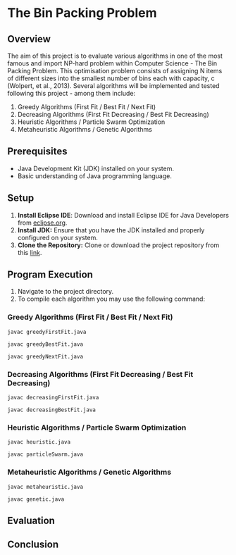 # The Bin Packing Problem


## Overview
The aim of this project is to evaluate various algorithms in one of the most famous and import NP-hard problem within Computer Science - The Bin Packing Problem. This optimisation problem consists of assigning N items of different sizes into the smallest number of bins each with capacity, c (Wolpert, et al., 2013). Several algorithms will be implemented and tested following this project - among them include:

1. Greedy Algorithms (First Fit / Best Fit / Next Fit)
2. Decreasing Algorithms (First Fit Decreasing / Best Fit Decreasing)
3. Heuristic Algorithms / Particle Swarm Optimization
4. Metaheuristic Algorithms / Genetic Algorithms


## Prerequisites
- Java Development Kit (JDK) installed on your system.
- Basic understanding of Java programming language.


## Setup
1. **Install Eclipse IDE**: Download and install Eclipse IDE for Java Developers from [eclipse.org](https://www.eclipse.org/downloads/packages/).
2. **Install JDK:**  Ensure that you have the JDK installed and properly configured on your system.
3. **Clone the Repository:**  Clone or download the project repository from this [link](https://github.com/dalodeju/AIM-Group-4.git).


## Program Execution
1. Navigate to the project directory.
2. To compile each algorithm you may use the following command:

### Greedy Algorithms (First Fit / Best Fit / Next Fit)
   ```
   javac greedyFirstFit.java
   ```
   ```
   javac greedyBestFit.java
   ```
   ```
   javac greedyNextFit.java
   ```
### Decreasing Algorithms (First Fit Decreasing / Best Fit Decreasing)
   ```
   javac decreasingFirstFit.java
   ```
   ```
   javac decreasingBestFit.java
   ```
### Heuristic Algorithms / Particle Swarm Optimization
   ```
   javac heuristic.java
   ```
   ```
   javac particleSwarm.java
   ```
### Metaheuristic Algorithms / Genetic Algorithms
   ```
   javac metaheuristic.java
   ```
   ```
   javac genetic.java
   ```


## Evaluation


## Conclusion
